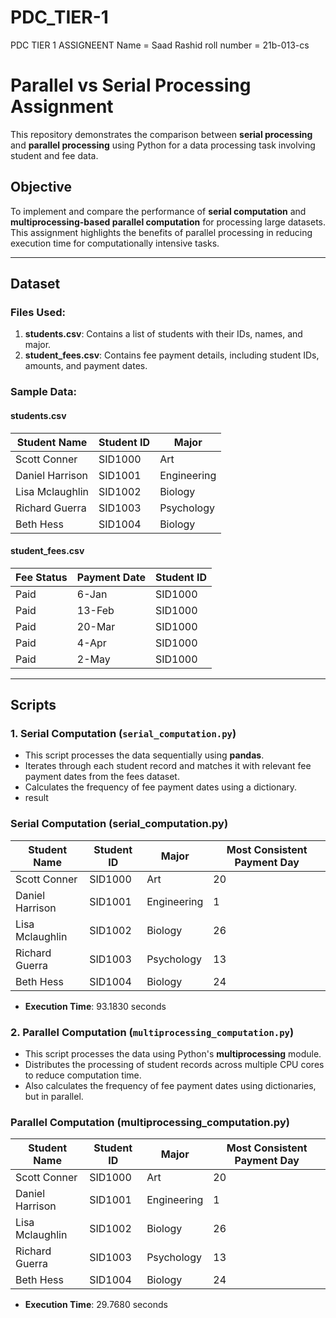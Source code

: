 # PDC_TIER-1
PDC TIER 1 ASSIGNEENT
Name = Saad Rashid
roll number = 21b-013-cs
# Parallel vs Serial Processing Assignment

This repository demonstrates the comparison between **serial processing** and **parallel processing** using Python for a data processing task involving student and fee data.

## **Objective**
To implement and compare the performance of **serial computation** and **multiprocessing-based parallel computation** for processing large datasets. This assignment highlights the benefits of parallel processing in reducing execution time for computationally intensive tasks.

---

## **Dataset**
### Files Used:
1. **students.csv**: Contains a list of students with their IDs, names, and major.
2. **student_fees.csv**: Contains fee payment details, including student IDs, amounts, and payment dates.

### Sample Data:

#### **students.csv**
| Student Name    | Student ID | Major        |
|-----------------|------------|--------------|
| Scott Conner    | SID1000    | Art          |
| Daniel Harrison | SID1001    | Engineering  |
| Lisa Mclaughlin | SID1002    | Biology      |
| Richard Guerra  | SID1003    | Psychology   |
| Beth Hess       | SID1004    | Biology      |

#### **student_fees.csv**
| Fee Status | Payment Date | Student ID |
|------------|--------------|------------|
| Paid       | 6-Jan        | SID1000    |
| Paid       | 13-Feb       | SID1000    |
| Paid       | 20-Mar       | SID1000    |
| Paid       | 4-Apr        | SID1000    |
| Paid       | 2-May        | SID1000    |

---

## **Scripts**
### **1. Serial Computation (`serial_computation.py`)**
- This script processes the data sequentially using **pandas**.
- Iterates through each student record and matches it with relevant fee payment dates from the fees dataset.
- Calculates the frequency of fee payment dates using a dictionary.
- result
### **Serial Computation (serial_computation.py)**
| Student Name      | Student ID | Major        | Most Consistent Payment Day |
|-------------------|------------|--------------|-----------------------------|
| Scott Conner      | SID1000    | Art          | 20                          |
| Daniel Harrison   | SID1001    | Engineering  | 1                           |
| Lisa Mclaughlin   | SID1002    | Biology      | 26                          |
| Richard Guerra    | SID1003    | Psychology   | 13                          |
| Beth Hess         | SID1004    | Biology      | 24                          |

- **Execution Time**: 93.1830 seconds


### **2. Parallel Computation (`multiprocessing_computation.py`)**
- This script processes the data using Python's **multiprocessing** module.
- Distributes the processing of student records across multiple CPU cores to reduce computation time.
- Also calculates the frequency of fee payment dates using dictionaries, but in parallel.

### **Parallel Computation (multiprocessing_computation.py)**
| Student Name      | Student ID | Major        | Most Consistent Payment Day |
|-------------------|------------|--------------|-----------------------------|
| Scott Conner      | SID1000    | Art          | 20                          |
| Daniel Harrison   | SID1001    | Engineering  | 1                           |
| Lisa Mclaughlin   | SID1002    | Biology      | 26                          |
| Richard Guerra    | SID1003    | Psychology   | 13                          |
| Beth Hess         | SID1004    | Biology      | 24                          |

- **Execution Time**: 29.7680 seconds


